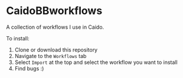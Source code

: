 # CaidoBBworkflows

A collection of workflows I use in Caido.

To install:

1. Clone or download this repository
2. Navigate to the `Workflows` tab
3. Select `Import` at the top and select the workflow you want to install
4. Find bugs :)

